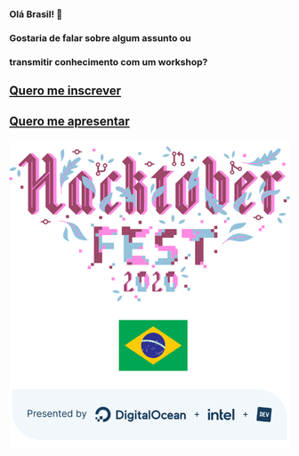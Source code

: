 ### Olá Brasil! 👋

### Gostaria de falar sobre algum assunto ou
### transmitir conhecimento com um workshop?

## [Quero me inscrever](https://organize.mlh.io/participants/events/4256-hacktoberfest-brasil-online)

## [Quero me apresentar](https://github.com/hacktoberfestbrasil/2020/issues/new/choose)


![Hacktoberfest Brasil 2020](design/images/banner-420x466.svg)

<!--
**hacktoberfestbrasil/hacktoberfestbrasil** is a ✨ _special_ ✨ repository because its `README.md` (this file) appears on your GitHub profile.

Here are some ideas to get you started:

- 🔭 I’m currently working on ...
- 🌱 I’m currently learning ...
- 👯 I’m looking to collaborate on ...
- 🤔 I’m looking for help with ...
- 💬 Ask me about ...
- 📫 How to reach me: ...
- 😄 Pronouns: ...
- ⚡ Fun fact: ...
-->
